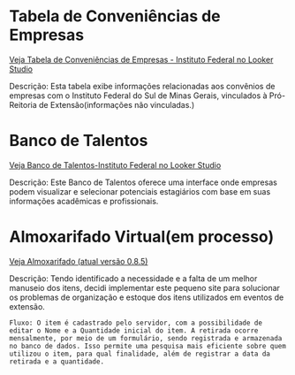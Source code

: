 # Tabela de Conveniências de Empresas

[Veja Tabela de Conveniências de Empresas - Instituto Federal no Looker Studio](https://lookerstudio.google.com/embed/reporting/2f9b555c-7f38-472f-9a86-a0cb6005059d/page/A) <div>
Descrição: Esta tabela exibe informações relacionadas aos convênios de empresas com o Instituto Federal do Sul de Minas Gerais, vinculados à Pró-Reitoria de Extensão(informações não vinculadas.)</div>

# Banco de Talentos
  [Veja Banco de Talentos-Instituto Federal no Looker Studio](https://lookerstudio.google.com/reporting/c4ba7233-ec65-49ed-b70e-c0268d60215b)<div>
Descrição: Este Banco de Talentos oferece uma interface onde empresas podem visualizar e selecionar potenciais estagiários com base em suas informações acadêmicas e profissionais.
    </div> 
# Almoxarifado Virtual(em processo)
  [Veja Almoxarifado (atual versão 0.8.5)](http://almoxarifado.wuaze.com/)<div>
Descrição: Tendo identificado a necessidade e a falta de um melhor manuseio dos itens, decidi implementar este pequeno site para solucionar os problemas de organização e estoque dos itens utilizados em eventos de extensão.
   
    Fluxo: O item é cadastrado pelo servidor, com a possibilidade de editar o Nome e a Quantidade inicial do item. A retirada ocorre mensalmente, por meio de um formulário, sendo registrada e armazenada no banco de dados. Isso permite uma pesquisa mais eficiente sobre quem utilizou o item, para qual finalidade, além de registrar a data da retirada e a quantidade.

</div>


